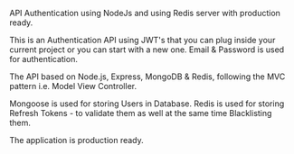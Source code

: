 API Authentication using NodeJs and using Redis server with production ready.

This is an Authentication API using JWT's that you can plug inside your current project or you can start with a new one. Email & Password is used for authentication.

The API based on Node.js, Express, MongoDB & Redis, following the MVC pattern i.e. Model View Controller.

Mongoose is used for storing Users in Database. Redis is used for storing Refresh Tokens - to validate them as well at the same time Blacklisting them.

The application is production ready.


